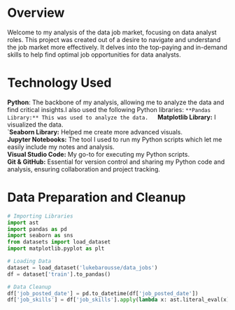 # Overview
Welcome to my analysis of the data job market, focusing on data analyst roles. This project was created out of a desire to navigate and understand the job market more effectively. It delves into the top-paying and in-demand skills to help find optimal job opportunities for data analysts.

# Technology Used
 **Python**: The backbone of my analysis, allowing me to analyze the data and find critical insights.I also used the following Python libraries:
        `**Pandas Library:** This was used to analyze the data.  
        `**Matplotlib Library:** I visualized the data.  
        `**Seaborn Library:** Helped me create more advanced visuals.  
    **Jupyter Notebooks:** The tool I used to run my Python scripts which let me easily include my notes and analysis.  
    **Visual Studio Code:** My go-to for executing my Python scripts.  
    **Git & GitHub:** Essential for version control and sharing my Python code and analysis, ensuring collaboration and project tracking.
 
# Data Preparation and Cleanup
```python
# Importing Libraries
import ast
import pandas as pd
import seaborn as sns
from datasets import load_dataset
import matplotlib.pyplot as plt  

# Loading Data
dataset = load_dataset('lukebarousse/data_jobs')
df = dataset['train'].to_pandas()

# Data Cleanup
df['job_posted_date'] = pd.to_datetime(df['job_posted_date'])
df['job_skills'] = df['job_skills'].apply(lambda x: ast.literal_eval(x) if pd.notna(x)
